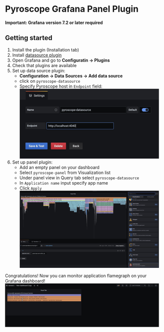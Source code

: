 # Pyroscope Grafana Panel Plugin

**Important: Grafana version 7.2 or later required**

## Getting started

1. Install the plugin (Installation tab)
2. Install [datasource plugin](https://grafana.com/grafana/plugins/pyroscope-datasource/)
3. Open Grafana and go to **Configuratin -> Plugins**
4. Check that plugins are available
5. Set up data source plugin:
   * **Configuration -> Data Sources -> Add data source**
   * click on `pyroscope-datasource`
   * Specify Pyroscope host in `Endpoint` field:
      ![endpoint](https://raw.githubusercontent.com/pyroscope-io/grafana-panel-plugin/main/docs/assets/endpoint.jpg)
6. Set up panel plugin:
    * Add an empty panel on your dashboard
    * Select `pyroscope-panel` from Visualization list
    * Under panel view in Query tab select `pyroscope-datasource`
    * In `Application name` input specify app name
    * Click `Apply`
   ![settings](https://raw.githubusercontent.com/pyroscope-io/grafana-panel-plugin/main/docs/assets/settings.jpg)

Congratulations! Now you can monitor application flamegraph on your Grafana dashboard!
![dashboard](https://raw.githubusercontent.com/pyroscope-io/grafana-panel-plugin/main/docs/assets/dashboard.jpg)
